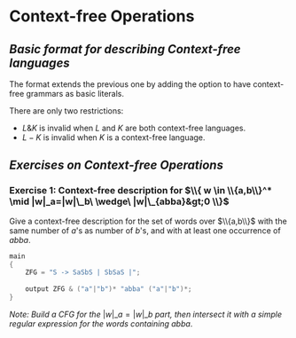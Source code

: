 # Context-free Operations

## _Basic format for describing Context-free languages_

The format extends the previous one by adding the option to have context-free grammars as basic literals.

There are only two restrictions:

- $L \& K$ is invalid when $L$ and $K$ are both context-free languages.
- $L - K$ is invalid when $K$ is a context-free language.

## _Exercises on Context-free Operations_

### Exercise 1: Context-free description for $\\{ w \in \\{a,b\\}^* \mid |w|_a=|w|\_b\ \wedge\ |w|\_{abba}&gt;0 \\}$

Give a context-free description for the set of words over $\\{a,b\\}$ with the same number of $a$'s as number of $b$'s, and with at least one occurrence of $abba$.

```c++
main
{
	ZFG = "S -> SaSbS | SbSaS |";
  
  	output ZFG & ("a"|"b")* "abba" ("a"|"b")*;
}
```

_Note: Build a CFG for the_ $|w|\_a=|w|\_b$ _part, then intersect it with a simple regular expression for the words containing_ $abba$.